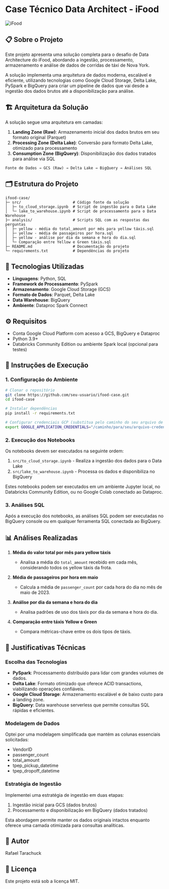 # Case Técnico Data Architect - iFood

![iFood](https://img.shields.io/badge/iFood-Data_Architecture-EA1D2C)

## 📋 Sobre o Projeto

Este projeto apresenta uma solução completa para o desafio de Data Architecture do iFood, abordando a ingestão, processamento, armazenamento e análise de dados de corridas de táxi de Nova York.

A solução implementa uma arquitetura de dados moderna, escalável e eficiente, utilizando tecnologias como Google Cloud Storage, Delta Lake, PySpark e BigQuery para criar um pipeline de dados que vai desde a ingestão dos dados brutos até a disponibilização para análise.

## 🏗️ Arquitetura da Solução

A solução segue uma arquitetura em camadas:

1. **Landing Zone (Raw)**: Armazenamento inicial dos dados brutos em seu formato original (Parquet)
2. **Processing Zone (Delta Lake)**: Conversão para formato Delta Lake, otimizado para processamento
3. **Consumption Zone (BigQuery)**: Disponibilização dos dados tratados para análise via SQL

```
Fonte de Dados → GCS (Raw) → Delta Lake → BigQuery → Análises SQL
```

## 🗂️ Estrutura do Projeto

```
ifood-case/
├─ src/                       # Código fonte da solução
│  ├─ to_cloud_storage.ipynb  # Script de ingestão para o Data Lake
│  └─ lake_to_warehouse.ipynb # Script de processamento para o Data Warehouse
├─ analysis/                  # Scripts SQL com as respostas das perguntas
│  ├─ yellow - média do total_amount por mês para yellow táxis.sql
│  ├─ yellow - média de passageiros por hora.sql
│  ├─ yellow - análise por dia da semana e hora do dia.sql
│  └─ Comparação entre Yellow e Green táxis.sql
├─ README.md                  # Documentação do projeto
└─ requirements.txt           # Dependências do projeto
```

## 🔧 Tecnologias Utilizadas

- **Linguagens**: Python, SQL
- **Framework de Processamento**: PySpark
- **Armazenamento**: Google Cloud Storage (GCS)
- **Formato de Dados**: Parquet, Delta Lake
- **Data Warehouse**: BigQuery
- **Ambiente**: Dataproc Spark Connect

## ⚙️ Requisitos

- Conta Google Cloud Platform com acesso a GCS, BigQuery e Dataproc
- Python 3.9+
- Databricks Community Edition ou ambiente Spark local (opcional para testes)

## 🚀 Instruções de Execução

### 1. Configuração do Ambiente

```bash
# Clonar o repositório
git clone https://github.com/seu-usuario/ifood-case.git
cd ifood-case

# Instalar dependências
pip install -r requirements.txt

# Configurar credenciais GCP (substitua pelo caminho do seu arquivo de credenciais)
export GOOGLE_APPLICATION_CREDENTIALS="/caminho/para/seu/arquivo-credenciais.json"
```

### 2. Execução dos Notebooks

Os notebooks devem ser executados na seguinte ordem:

1. `src/to_cloud_storage.ipynb` - Realiza a ingestão dos dados para o Data Lake
2. `src/lake_to_warehouse.ipynb` - Processa os dados e disponibiliza no BigQuery

Estes notebooks podem ser executados em um ambiente Jupyter local, no Databricks Community Edition, ou no Google Colab conectado ao Dataproc.

### 3. Análises SQL

Após a execução dos notebooks, as análises SQL podem ser executadas no BigQuery console ou em qualquer ferramenta SQL conectada ao BigQuery.

## 📊 Análises Realizadas

1. **Média do valor total por mês para yellow táxis**
   - Analisa a média do `total_amount` recebido em cada mês, considerando todos os yellow táxis da frota.

2. **Média de passageiros por hora em maio**
   - Calcula a média de `passenger_count` por cada hora do dia no mês de maio de 2023.

3. **Análise por dia da semana e hora do dia**
   - Analisa padrões de uso dos táxis por dia da semana e hora do dia.

4. **Comparação entre táxis Yellow e Green**
   - Compara métricas-chave entre os dois tipos de táxis.

## 📝 Justificativas Técnicas

### Escolha das Tecnologias

- **PySpark**: Processamento distribuído para lidar com grandes volumes de dados.
- **Delta Lake**: Formato otimizado que oferece ACID transactions, viabilizando operações confiáveis.
- **Google Cloud Storage**: Armazenamento escalável e de baixo custo para a landing zone.
- **BigQuery**: Data warehouse serverless que permite consultas SQL rápidas e eficientes.

### Modelagem de Dados

Optei por uma modelagem simplificada que mantém as colunas essenciais solicitadas:
- VendorID
- passenger_count
- total_amount
- tpep_pickup_datetime
- tpep_dropoff_datetime

### Estratégia de Ingestão

Implementei uma estratégia de ingestão em duas etapas:
1. Ingestão inicial para GCS (dados brutos)
2. Processamento e disponibilização em BigQuery (dados tratados)

Esta abordagem permite manter os dados originais intactos enquanto oferece uma camada otimizada para consultas analíticas.

## 👤 Autor

Rafael Tarachuck

## 📄 Licença

Este projeto está sob a licença MIT.